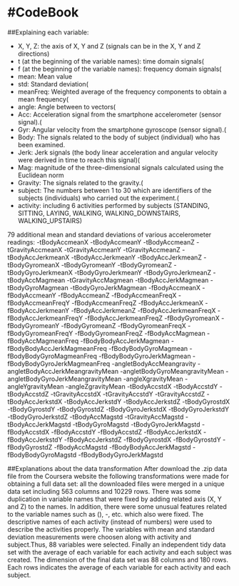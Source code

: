 #CodeBook
========

##Explaining each variable:
- X, Y, Z: the axis of X, Y and Z (signals can be in the X, Y and Z directions) 
- t (at the beginning of the variable names): time domain signals(
- f (at the beginning of the variable names): frequency domain signals(
- mean: Mean value
- std: Standard deviation(
- meanFreq: Weighted average of the frequency components to obtain a mean frequency(
- angle: Angle between to vectors(
- Acc: Acceleration signal from the smartphone accelerometer (sensor signal).(
- Gyr: Angular velocity from the smartphone gyroscope (sensor signal).(
- Body: The signals related to the body of subject (individual) who has been examined. 
- Jerk: Jerk signals (the body linear acceleration and angular velocity were derived in time to reach this signal)(
- Mag: magnitude of the three-dimensional signals calculated using the Euclidean norm 
- Gravity: The signals related to the gravity.(
- subject: The numbers between 1 to 30 which are identifiers of the subjects (individuals) who carried out the experiment.(
- activity: including 6 activities performed by subjects (STANDING, SITTING, LAYING, WALKING, WALKING_DOWNSTAIRS, WALKING_UPSTAIRS)

79 additional mean and standard deviations of various accelerometer readings:
-tBodyAccmeanX
-tBodyAccmeanY
-tBodyAccmeanZ
-tGravityAccmeanX
-tGravityAccmeanY
-tGravityAccmeanZ
-tBodyAccJerkmeanX
-tBodyAccJerkmeanY
-tBodyAccJerkmeanZ
-tBodyGyromeanX
-tBodyGyromeanY
-tBodyGyromeanZ
-tBodyGyroJerkmeanX
-tBodyGyroJerkmeanY
-tBodyGyroJerkmeanZ
-tBodyAccMagmean
-tGravityAccMagmean
-tBodyAccJerkMagmean 
-tBodyGyroMagmean
-tBodyGyroJerkMagmean 
-fBodyAccmeanX
-fBodyAccmeanY
-fBodyAccmeanZ
-fBodyAccmeanFreqX
-fBodyAccmeanFreqY
-fBodyAccmeanFreqZ
-fBodyAccJerkmeanX
-fBodyAccJerkmeanY
-fBodyAccJerkmeanZ
-fBodyAccJerkmeanFreqX 
-fBodyAccJerkmeanFreqY 
-fBodyAccJerkmeanFreqZ 
-fBodyGyromeanX
-fBodyGyromeanY
-fBodyGyromeanZ
-fBodyGyromeanFreqX
-fBodyGyromeanFreqY
-fBodyGyromeanFreqZ
-fBodyAccMagmean
-fBodyAccMagmeanFreq
-fBodyBodyAccJerkMagmean
-fBodyBodyAccJerkMagmeanFreq
-fBodyBodyGyroMagmean
-fBodyBodyGyroMagmeanFreq
-fBodyBodyGyroJerkMagmean
-fBodyBodyGyroJerkMagmeanFreq
-angletBodyAccMeangravity
-angletBodyAccJerkMeangravityMean 
-angletBodyGyroMeangravityMean
-angletBodyGyroJerkMeangravityMean 
-angleXgravityMean
-angleYgravityMean
-angleZgravityMean
-tBodyAccstdX
-tBodyAccstdY
-tBodyAccstdZ
-tGravityAccstdX
-tGravityAccstdY
-tGravityAccstdZ
-tBodyAccJerkstdX 
-tBodyAccJerkstdY 
-tBodyAccJerkstdZ 
-tBodyGyrostdX
-tBodyGyrostdY
-tBodyGyrostdZ
-tBodyGyroJerkstdX
-tBodyGyroJerkstdY
-tBodyGyroJerkstdZ
-tBodyAccMagstd
-tGravityAccMagstd
-tBodyAccJerkMagstd
-tBodyGyroMagstd
-tBodyGyroJerkMagstd
-fBodyAccstdX
-fBodyAccstdY
-fBodyAccstdZ
-fBodyAccJerkstdX
-fBodyAccJerkstdY
-fBodyAccJerkstdZ
-fBodyGyrostdX
-fBodyGyrostdY
-fBodyGyrostdZ
-fBodyAccMagstd
-fBodyBodyAccJerkMagstd 
-fBodyBodyGyroMagstd
-fBodyBodyGyroJerkMagstd

##Explanations about the data transformation
After download the .zip data file from the Coursera website the following transformations were made for obtaining a full data set: all the downloaded files were merged in a unique data set including 563 columns and 10229 rows. There was some duplication in variable names that were fixed by adding related axis (X, Y and Z) to the names. In addition, there were some unusual features related to the variable names such as (), -, etc. which also were fixed.
The descriptive names of each activity (instead of numbers) were used to describe the activities properly. The variables with mean and standard deviation measurements were choosen along with activity and subject.Thus, 88 variables were selected. Finally an independent tidy data set with the average of each variable for each activity and each subject was created. The dimension of the final data set was 88 columns and 180 rows. Each rows indicates the average of each variable for each activity and each subject.
